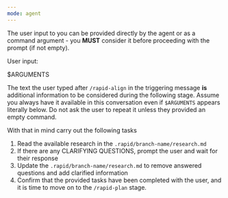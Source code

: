 ```yaml
---
mode: agent
---
```


The user input to you can be provided directly by the agent or as a command argument - you **MUST** consider it before proceeding with the prompt (if not empty).

User input:

$ARGUMENTS

The text the user typed after `/rapid-align` in the triggering message **is** additional information to be considered during the following stage. Assume you always have it available in this conversation even if `$ARGUMENTS` appears literally below. Do not ask the user to repeat it unless they provided an empty command.

With that in mind carry out the following tasks

1. Read the available research in the `.rapid/branch-name/research.md`
2. If there are any CLARIFYING QUESTIONS, prompt the user and wait for their response
3. Update the `.rapid/branch-name/research.md` to remove answered questions and add clarified information
4. Confirm that the provided tasks have been completed with the user, and it is time to move on to the `/rapid-plan` stage.
